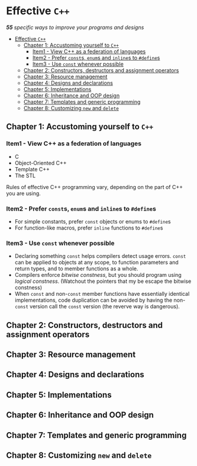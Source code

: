 # Effective `C++`

***55** specific ways to improve your programs and designs*

- [Effective `C++`](#effective-c)
  - [Chapter 1: Accustoming yourself to `C++`](#chapter-1-accustoming-yourself-to-c)
    - [Item1 - View C++ as a federation of languages](#item1---view-c-as-a-federation-of-languages)
    - [Item2 - Prefer `const`s, `enum`s and `inline`s to `#define`s](#item2---prefer-consts-enums-and-inlines-to-defines)
    - [Item3 - Use `const` whenever possible](#item3---use-const-whenever-possible)
  - [Chapter 2: Constructors, destructors and assignment operators](#chapter-2-constructors-destructors-and-assignment-operators)
  - [Chapter 3: Resource management](#chapter-3-resource-management)
  - [Chapter 4: Designs and declarations](#chapter-4-designs-and-declarations)
  - [Chapter 5: Implementations](#chapter-5-implementations)
  - [Chapter 6: Inheritance and OOP design](#chapter-6-inheritance-and-oop-design)
  - [Chapter 7: Templates and generic programming](#chapter-7-templates-and-generic-programming)
  - [Chapter 8: Customizing `new` and `delete`](#chapter-8-customizing-new-and-delete)

## Chapter 1: Accustoming yourself to `C++`

### Item1 - View C++ as a federation of languages

- C
- Object-Oriented C++
- Template C++
- The STL

Rules of effective C++ programming vary, depending on the part of C++ you are using.

### Item2 - Prefer `const`s, `enum`s and `inline`s to `#define`s

- For simple constants, prefer `const` objects or enums to `#define`s
- For function-like macros, prefer `inline` functions to `#define`s

### Item3 - Use `const` whenever possible

- Declaring something `const` helps compilers detect usage errors. `const` can be applied to objects at any scope, to function parameters and return types, and to member functions as a whole.
- Compilers enforce *bitwise constness*, but you should program using *logical constness*. (Watchout the pointers that my be escape the bitwise constness)
- When `const` and non-`const` member functions have essentially identical implementations, code duplication can be avoided by having the non-`const` version call the `const` version (the reverve way is dangerous).

## Chapter 2: Constructors, destructors and assignment operators

## Chapter 3: Resource management

## Chapter 4: Designs and declarations

## Chapter 5: Implementations

## Chapter 6: Inheritance and OOP design

## Chapter 7: Templates and generic programming

## Chapter 8: Customizing `new` and `delete`

